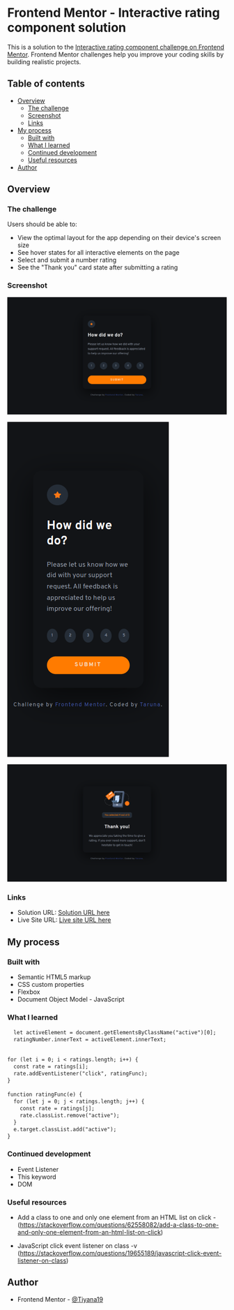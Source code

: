 # Frontend Mentor - Interactive rating component solution

This is a solution to the [Interactive rating component challenge on Frontend Mentor](https://www.frontendmentor.io/challenges/interactive-rating-component-koxpeBUmI). Frontend Mentor challenges help you improve your coding skills by building realistic projects.

## Table of contents

- [Overview](#overview)
  - [The challenge](#the-challenge)
  - [Screenshot](#screenshot)
  - [Links](#links)
- [My process](#my-process)
  - [Built with](#built-with)
  - [What I learned](#what-i-learned)
  - [Continued development](#continued-development)
  - [Useful resources](#useful-resources)
- [Author](#author)

## Overview

### The challenge

Users should be able to:

- View the optimal layout for the app depending on their device's screen size
- See hover states for all interactive elements on the page
- Select and submit a number rating
- See the "Thank you" card state after submitting a rating

### Screenshot

![Desktop-Size](images/desktop-preview.png)

![Mobile-Size](images/mobile-preview.png)

![Active-State](images/active-state.png)

### Links

- Solution URL: [Solution URL here](https://github.com/Tiyana19/interactive-rating-component)
- Live Site URL: [Live site URL here](https://tiyana19.github.io/interactive-rating-component/)

## My process

### Built with

- Semantic HTML5 markup
- CSS custom properties
- Flexbox
- Document Object Model - JavaScript

### What I learned

```
  let activeElement = document.getElementsByClassName("active")[0];
  ratingNumber.innerText = activeElement.innerText;

```

```

for (let i = 0; i < ratings.length; i++) {
  const rate = ratings[i];
  rate.addEventListener("click", ratingFunc);
}

function ratingFunc(e) {
  for (let j = 0; j < ratings.length; j++) {
    const rate = ratings[j];
    rate.classList.remove("active");
  }
  e.target.classList.add("active");
}

```

### Continued development

- Event Listener
- This keyword
- DOM

### Useful resources

- Add a class to one and only one element from an HTML list on click - (https://stackoverflow.com/questions/62558082/add-a-class-to-one-and-only-one-element-from-an-html-list-on-click)

- JavaScript click event listener on class -v (https://stackoverflow.com/questions/19655189/javascript-click-event-listener-on-class)

## Author

- Frontend Mentor - [@Tiyana19](https://www.frontendmentor.io/profile/Tiyana19)
